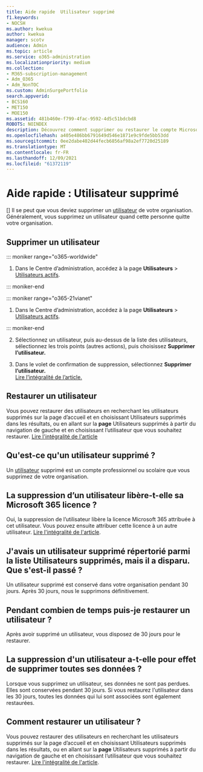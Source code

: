 ```yaml
---
title: Aide rapide  Utilisateur supprimé
f1.keywords:
- NOCSH
ms.author: kwekua
author: kwekua
manager: scotv
audience: Admin
ms.topic: article
ms.service: o365-administration
ms.localizationpriority: medium
ms.collection:
- M365-subscription-management
- Adm_O365
- Adm_NonTOC
ms.custom: AdminSurgePortfolio
search.appverid:
- BCS160
- MET150
- MOE150
ms.assetid: 481b460e-f799-4fac-9592-4d5c51bdcbd8
ROBOTS: NOINDEX
description: Découvrez comment supprimer ou restaurer le compte Microsoft 365 utilisateur.
ms.openlocfilehash: a405e486bb6791649d546e1871e9c9fde5bb53dd
ms.sourcegitcommit: 0ee2dabe402d44fecb6856af98a2ef7720d25189
ms.translationtype: MT
ms.contentlocale: fr-FR
ms.lasthandoff: 12/09/2021
ms.locfileid: "61372119"
---
```

# <a name="quick-help-deleted-user"></a>Aide rapide : Utilisateur supprimé

[] Il se peut que vous deviez supprimer un [utilisateur](../add-users/add-users.md) de votre organisation. Généralement, vous supprimez un utilisateur quand cette personne quitte votre organisation. 
  
## <a name="delete-a-user"></a>Supprimer un utilisateur
  
::: moniker range="o365-worldwide"

1. Dans le Centre d’administration, accédez à la page **Utilisateurs** \> <a href="https://go.microsoft.com/fwlink/p/?linkid=834822" target="_blank">Utilisateurs actifs</a>.

::: moniker-end

::: moniker range="o365-21vianet"

 1. Dans le Centre d’administration, accédez à la page **Utilisateurs** \> <a href="https://go.microsoft.com/fwlink/p/?linkid=850628" target="_blank">Utilisateurs actifs</a>.

::: moniker-end

2. Sélectionnez un utilisateur, puis au-dessus de la liste des utilisateurs, sélectionnez les trois points (autres actions), puis choisissez **Supprimer l’utilisateur.**
  
3. Dans le volet de confirmation de suppression, sélectionnez **Supprimer l’utilisateur.** <br/>[Lire l’intégralité de l’article.](../add-users/delete-a-user.md)

  
## <a name="restore-a-user"></a>Restaurer un utilisateur

Vous pouvez restaurer des  utilisateurs en recherchant les  utilisateurs supprimés sur la page d’accueil et en choisissant Utilisateurs supprimés dans les résultats, ou en allant sur la **page** Utilisateurs supprimés à partir du navigation de gauche et en choisissant l’utilisateur que vous souhaitez restaurer. [Lire l'intégralité de l'article](../add-users/delete-a-user.md)
  
## <a name="what-are-deleted-users"></a>Qu'est-ce qu'un utilisateur supprimé ?

Un [utilisateur](../add-users/add-users.md) supprimé est un compte professionnel ou scolaire que vous supprimez de votre organisation. 
  
## <a name="does-deleting-a-user-free-up-their-microsoft-365-license"></a>La suppression d’un utilisateur libère-t-elle sa Microsoft 365 licence ?

Oui, la suppression de l’utilisateur libère la licence Microsoft 365 attribuée à cet utilisateur. Vous pouvez ensuite attribuer cette licence à un autre utilisateur. [Lire l'intégralité de l'article](../../commerce/licenses/buy-licenses.md).
  
## <a name="i-had-a-deleted-user-listed-in-deleted-users-and-then-it-disappeared-what-happened"></a>J'avais un utilisateur supprimé répertorié parmi la liste Utilisateurs supprimés, mais il a disparu. Que s'est-il passé ?

Un utilisateur supprimé est conservé dans votre organisation pendant 30 jours. Après 30 jours, nous le supprimons définitivement.
  
## <a name="how-long-do-i-have-if-i-want-to-restore-a-user"></a>Pendant combien de temps puis-je restaurer un utilisateur ?

Après avoir supprimé un utilisateur, vous disposez de 30 jours pour le restaurer.
  
## <a name="do-i-lose-all-the-users-data-when-i-delete-them"></a>La suppression d'un utilisateur a-t-elle pour effet de supprimer toutes ses données ?

Lorsque vous supprimez un utilisateur, ses données ne sont pas perdues. Elles sont conservées pendant 30 jours. Si vous restaurez l'utilisateur dans les 30 jours, toutes les données qui lui sont associées sont également restaurées.
  
## <a name="how-do-i-restore-a-user"></a>Comment restaurer un utilisateur ?

Vous pouvez restaurer des  utilisateurs en recherchant les  utilisateurs supprimés sur la page d’accueil et en choisissant Utilisateurs supprimés dans les résultats, ou en allant sur la **page** Utilisateurs supprimés à partir du navigation de gauche et en choisissant l’utilisateur que vous souhaitez restaurer. [Lire l'intégralité de l'article](../add-users/delete-a-user.md).
